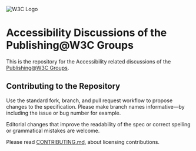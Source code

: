 
![W3C Logo](https://www.w3.org/Icons/w3c_home)

# Accessibility Discussions of the Publishing@W3C Groups

This is the repository for the Accessibility related discussions of the [Publishing@W3C Groups](https://www.w3.org/publishing/). 

## Contributing to the Repository

Use the standard fork, branch, and pull request workflow to propose changes to the specification. Please make branch names informative—by including the issue or bug number for example.

Editorial changes that improve the readability of the spec or correct spelling or grammatical mistakes are welcome.

Please read [CONTRIBUTING.md](CONTRIBUTING.md), about licensing contributions.

